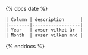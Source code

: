 <!-- 
## Bra att ha om man ska ha större texter eller dokumentation. istället för att lägga i description property i yml filer
## också väldigt bra om man vill referera samma dokumentaionsdokument från flera modeller/tabeller då slipper man upprepa sig och kan referera till samma flera ggr
## referera till d_date i din decription i din ymlfil :
##    - name: date 
##      description: "{{ doc('d_date')}}"

## "kompilera" dokumentation med koMmando: dbt docs generate -->

{% docs date %}

    | Column | description      |
    |--------|------------------|
    | Year   | avser vilket år  |
    | Month  | avser vilken mnd |

{% enddocs %}   